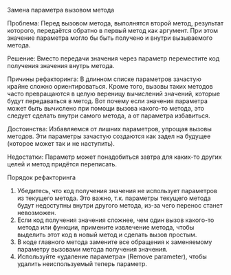 Замена параметра вызовом метода

Проблема: Перед вызовом метода, выполнятся второй метод, результат которого, передаётся обратно в первый метод как аргумент. При этом значение параметра могло бы быть получено и внутри вызываемого метода.

Решение: Вместо передачи значения через параметр переместите код получения значения внутрь метода.

Причины рефакторинга: В длинном списке параметров зачастую крайне сложно ориентироваться. Кроме того, вызовы таких методов часто превращаются в целую вереницу вычислений значений, которые будут передаваться в метод. Вот почему если значения параметра может быть вычислено при помощи вызова какого-то метода, это следует сделать внутри самого метода, а от параметра избавиться.

Достоинства: Избавляемся от лишних параметров, упрощая вызовы методов. Эти параметры зачастую создаются как задел на будущее (которое может так и не наступить).

Недостатки: Параметр может понадобиться завтра для каких-то других целей и метод придётся переписать.

Порядок рефакторинга

1. Убедитесь, что код получения значения не использует параметров из текущего метода. Это важно, т.к. параметры текущего метода будут недоступны внутри другого метода, из-за чего перенос станет невозможен.
2. Если код получения значения сложнее, чем один вызов какого-то метода или функции, примените извлечение метода, чтобы выделить этот код в новый метод и сделать вызов простым.
3. В коде главного метода замените все обращения к заменяемому параметру вызовами метода получения значения.
4. Используйте «удаление параметра» (Remove parameter), чтобы удалить неиспользуемый теперь параметр.
